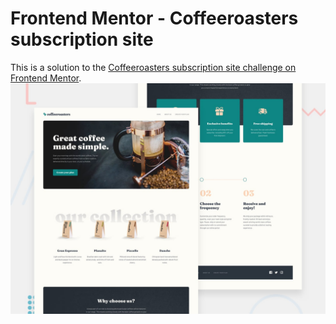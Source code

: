 # Frontend Mentor - Coffeeroasters subscription site

This is a solution to the [Coffeeroasters subscription site challenge on Frontend Mentor](https://www.frontendmentor.io/challenges/coffeeroasters-subscription-site-5Fc26HVY6).
![Design preview for the Coffeeroasters subscription site coding challenge](./preview.jpg)
